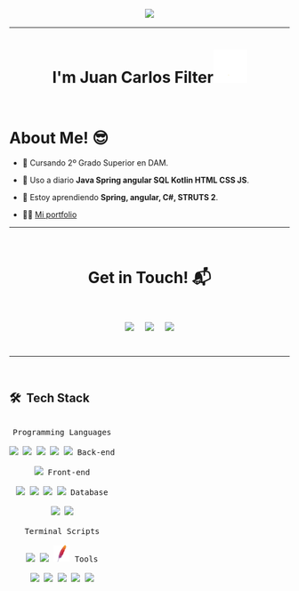 <p align="center">
  <img src="https://miro.medium.com/max/2048/1*OohqW5DGh9CQS4hLY5FXzA.png" height="230"/>
</p>
<hr>
<h1 align="center">I'm Juan Carlos Filter<a><img src="https://github.com/Kathryn-Jie/Kathryn-Jie/blob/main/wave.gif" width="60px"/></h1>
<Br>
<h1>About Me! 😎</h1>

- 🏫 Cursando 2º Grado Superior en DAM.

- 🔭 Uso a diario **Java Spring angular SQL Kotlin HTML CSS JS**.

- 🌱 Estoy aprendiendo **Spring, angular, C#, STRUTS 2**.

- 👨‍💻 <a href="">Mi portfolio</a>

<hr>
<Br>
<h1 align="center">Get in Touch! 📬</h1>
<Br>
<p align="center">
<a href="https://www.linkedin.com/in/juan-carlos-filter" target="blank"><img align="center" src="https://img.shields.io/badge/Juan%20Carlos%20Filter-0077B5?style=for-the-badge&logo=linkedin&logoColor=white" /></a> &nbsp;&nbsp;&nbsp; <img align="center" src="https://img.shields.io/badge/juancarlosfilter@gmail.com-D14836?style=for-the-badge&logo=gmail&logoColor=white" /></a>    &nbsp;&nbsp;&nbsp;       <a href="https://github.com/JuanCarlos92" target="blank"><img align="center" src="https://img.shields.io/badge/Juancfm92-100000?style=for-the-badge&logo=github&logoColor=white" /></a>
</p>
  
<Br>
<hr>
<Br>

<h2> 🛠 &nbsp;Tech Stack</h2>
    <p style="display: inline-block;" align="center">
  <kbd>
    <kbd>Programming Languages</kbd>
    <br>
    <br>
    <img width="30px" src="https://cdn.jsdelivr.net/gh/devicons/devicon/icons/java/java-plain.svg" />
    <img width="30px" src="https://cdn.jsdelivr.net/gh/devicons/devicon/icons/php/php-original.svg" />
    <img width="30px" src="https://cdn.freebiesupply.com/logos/thumbs/2x/kotlin-2-logo.png" />
    <img width="30px" src="https://cdn.jsdelivr.net/gh/devicons/devicon/icons/javascript/javascript-original.svg" />
    <img width="30px" src="https://cdn.jsdelivr.net/gh/devicons/devicon/icons/typescript/typescript-original.svg" />
    
  </kbd>
  <kbd>
    <kbd>Back-end</kbd>
    <br>
    <br>
    <img width="30px" src="https://www.vectorlogo.zone/logos/springio/springio-icon.svg" />
  </kbd>
  <kbd>
    <kbd>Front-end</kbd>
    <br>
    <br>
    <img width="30px" src="https://cdn.jsdelivr.net/gh/devicons/devicon/icons/html5/html5-original.svg" /> 
    <img width="30px" src="https://cdn.jsdelivr.net/gh/devicons/devicon/icons/css3/css3-plain.svg" />
    <img width="30px" src="https://cdn.jsdelivr.net/gh/devicons/devicon/icons/angularjs/angularjs-plain.svg" />
    <img width="30px" src="https://avatars.githubusercontent.com/u/1492367?s=280&v=4" />
    
  </kbd>
  <kbd>
    <kbd>Database</kbd>
    <br>
    <br>
    <img width="30px" src="https://media.licdn.com/dms/image/v2/D4E12AQF64SYsV08fkA/article-cover_image-shrink_600_2000/article-cover_image-shrink_600_2000/0/1662093619580?e=2147483647&v=beta&t=uoidKIOEIH0ZlboxixU1Lfkg5rPnYoCizMrA7P-YVQ4" />
    <img width="30px" src="https://img.icons8.com/color/48/000000/mysql-logo.png" />
  </kbd>
  <br>
  <br>
  <kbd>
    <kbd>Terminal Scripts</kbd>
    <br>
    <br>
    <img width="30px" src="https://cdn.jsdelivr.net/gh/devicons/devicon/icons/bash/bash-original.svg" />
    <img width="30px" src="https://img.icons8.com/color/48/000000/npm.png" />
    <img width="30px" src="https://raw.githubusercontent.com/github/explore/80688e429a7d4ef2fca1e82350fe8e3517d3494d/topics/maven/maven.png" />
  </kbd>
  <kbd>
    <kbd>Tools</kbd>
    <br>
    <br>
    <img width="30px" src="https://banner2.cleanpng.com/20180913/uto/kisspng-intellij-idea-jetbrains-integrated-development-env-1713941196524.webp" />
    <img width="30px" src="https://banner2.cleanpng.com/20180803/uoa/3f8a9432868130f9e02ae0fa53f488d7.webp" />
    <img width="30px" src="https://cdn.jsdelivr.net/gh/devicons/devicon/icons/vscode/vscode-original.svg" />
    <img width="30px" src="https://download.logo.wine/logo/NetBeans/NetBeans-Logo.wine.png" />
    <img width="30px" src="https://uxwing.com/wp-content/themes/uxwing/download/brands-and-social-media/android-studio-icon.png" />
    
    
  </kbd>
</p>
